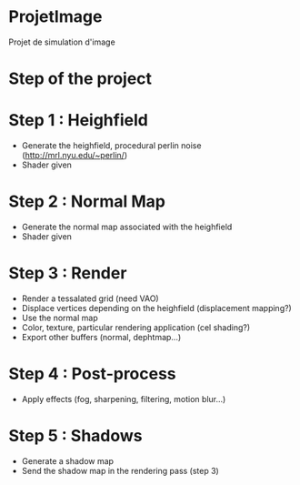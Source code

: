 # ProjetImage
Projet de simulation d'image

# Step of the project

# Step 1 : Heighfield
- Generate the heighfield, procedural perlin noise (http://mrl.nyu.edu/~perlin/)
- Shader given

# Step 2 : Normal Map
- Generate the normal map associated with the heighfield
- Shader given

# Step 3 : Render
- Render a tessalated grid (need VAO)
- Displace vertices depending on the heighfield (displacement mapping?)
- Use the normal map
- Color, texture, particular rendering application (cel shading?)
- Export other buffers (normal, dephtmap...)

# Step 4 : Post-process
- Apply effects (fog, sharpening, filtering, motion blur...)

# Step 5 : Shadows
- Generate a shadow map
- Send the shadow map in the rendering pass (step 3)
